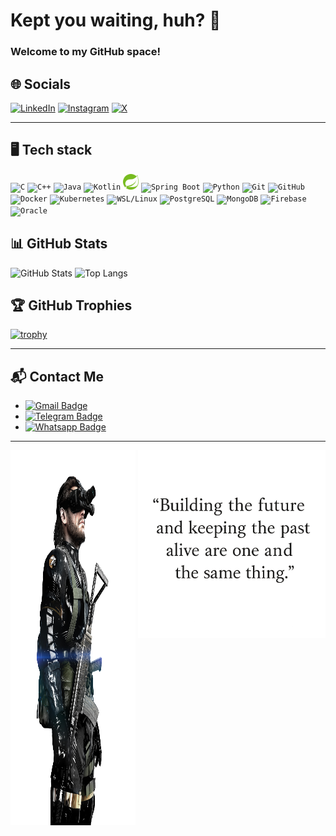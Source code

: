 # Kept you waiting, huh? 🐍
### Welcome to my GitHub space!

## 🌐​ Socials
[![LinkedIn](https://img.shields.io/badge/LinkedIn-blue?logo=linkedin)](https://www.linkedin.com/in/raffaele-prince/)
[![Instagram](https://img.shields.io/badge/Instagram-%23E4405F?logo=instagram&logoColor=white)](https://www.instagram.com/raffstein_/)
[![X](https://img.shields.io/badge/X-%2318171A?logo=x&logoColor=white)](https://x.com/SteinRaff)

---

## 🖥️​ Tech stack

<p align="left">
  <code><img title="C" height="25" src="https://github.com/zumrudu-anka/zumrudu-anka/blob/master/images/c.svg"></code>
  <code><img title="C++" height="25" src="https://github.com/zumrudu-anka/zumrudu-anka/blob/master/images/cpp.svg"></code>
  <code><img title="Java" height="25" src="https://github.com/zumrudu-anka/zumrudu-anka/blob/master/images/java-original.svg"></code>
  <code><img title="Kotlin" height="25" src="https://upload.wikimedia.org/wikipedia/commons/7/74/Kotlin_Icon.png"></code>
  <code><img title="Spring" height="25" src="https://raw.githubusercontent.com/devicons/devicon/master/icons/spring/spring-original.svg"></code>
  <code><img title="Spring Boot" height="25" src="https://cdn.worldvectorlogo.com/logos/spring-3.svg"></code>
  <code><img title="Python" height="25" src="https://github.com/zumrudu-anka/zumrudu-anka/blob/master/images/python-original.svg"></code>
  <code><img title="Git" height="25" src="https://github.com/zumrudu-anka/zumrudu-anka/blob/master/images/git-original.svg"></code>
  <code><img title="GitHub" height="25" src="https://github.githubassets.com/images/modules/logos_page/GitHub-Mark.png"></code>
  <code><img title="Docker" height="25" src="https://www.vectorlogo.zone/logos/docker/docker-icon.svg"></code>
  <code><img title="Kubernetes" height="25" src="https://www.vectorlogo.zone/logos/kubernetes/kubernetes-icon.svg"></code>
  <code><img title="WSL/Linux" height="25" src="https://upload.wikimedia.org/wikipedia/commons/f/f1/Icons8_flat_linux.svg"></code>
  <code><img title="PostgreSQL" height="25" src="https://www.vectorlogo.zone/logos/postgresql/postgresql-icon.svg"></code>
  <code><img title="MongoDB" height="25" src="https://www.vectorlogo.zone/logos/mongodb/mongodb-icon.svg"></code>
  <code><img title="Firebase" height="25" src="https://www.vectorlogo.zone/logos/firebase/firebase-icon.svg"></code>
  <code><img title="Oracle" height="25" src="https://www.vectorlogo.zone/logos/oracle/oracle-icon.svg"></code>
</p>


## 📊​ GitHub Stats
![GitHub Stats](https://github-readme-stats.vercel.app/api?username=RaffSStein&show_icons=true&theme=dark)
![Top Langs](https://github-readme-stats.vercel.app/api/top-langs/?username=RaffSStein&layout=compact&theme=dark)

## ​​🏆 GitHub Trophies
[![trophy](https://github-profile-trophy.vercel.app/?username=RaffSStein&theme=onedark)](https://github.com/ryo-ma/github-profile-trophy)

---

## 📬 Contact Me

- [![Gmail Badge](https://img.shields.io/badge/-raffaele.princee@gmail.com-c14438?style=flat&logo=Gmail&logoColor=white)](mailto:raffaele.princee@gmail.com "Connect via Email")
- [![Telegram Badge](https://img.shields.io/badge/-@RaffStein-0088CC?style=flat&logo=Telegram&logoColor=white)](https://t.me/RaffStein "Contact on Telegram")
- [![Whatsapp Badge](https://img.shields.io/badge/-Whatsapp-4AC959?style=flat&logo=whatsapp&logoColor=white)](https://wa.me/3317334889?text=Hi! "Contact on WhatsApp")


---
<img align="left" width="200" height="600" src="big-boss.png">
<img align="right" width="300" height="300" src="quote.png">

